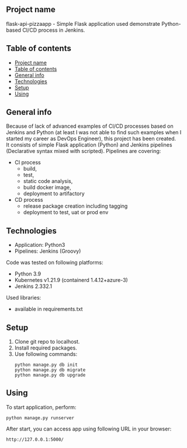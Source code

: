 ## Project name
flask-api-pizzaapp - Simple Flask application used demonstrate Python-based CI/CD process in Jenkins.

## Table of contents
- [Project name](#project-name)
- [Table of contents](#table-of-contents)
- [General info](#general-info)
- [Technologies](#technologies)
- [Setup](#setup)
- [Using](#using)

## General info
Because of lack of advanced examples of CI/CD processes based on Jenkins and Python (at least I was not able to find such examples when I started my career as DevOps Engineer), this project has been created.  
It consists of simple Flask application (Python) and Jenkins pipelines (Declarative syntax mixed with scripted).
Pipelines are covering:
- CI process 
  * build,
  * test,
  * static code analysis,
  * build docker image,
  * deployment to artifactory
- CD process
  * release package creation including tagging
  * deployment to test, uat or prod env
  
## Technologies
* Application: Python3
* Pipelines: Jenkins (Groovy)

Code was tested on following platforms:
* Python 3.9
* Kubernetes v1.21.9 (containerd 1.4.12+azure-3)
* Jenkins 2.332.1

Used libraries:
* available in requirements.txt


## Setup

1. Clone git repo to localhost.
2. Install required packages.
3. Use following commands:
    ```
    python manage.py db init
    python manage.py db migrate
    python manage.py db upgrade
    ```

## Using    

To start application, perform:
```
python manage.py runserver
```
After start, you can access app using following URL in your browser:
```
http://127.0.0.1:5000/
```
